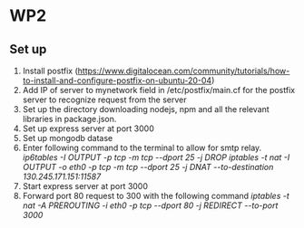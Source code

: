# WP2

## Set up
1. Install postfix (https://www.digitalocean.com/community/tutorials/how-to-install-and-configure-postfix-on-ubuntu-20-04)
2. Add IP of server to mynetwork field in /etc/postfix/main.cf for the postfix server to recognize request from the server
3. Set up the directory downloading nodejs, npm and all the relevant libraries in package.json.
4. Set up express server at port 3000
5. Set up mongodb datase
6. Enter following command to the terminal to allow for smtp relay.
*ip6tables -I OUTPUT -p tcp -m tcp --dport 25 -j DROP
iptables -t nat -I OUTPUT -o eth0 -p tcp -m tcp --dport 25 -j DNAT --to-destination 130.245.171.151:11587*
7. Start express server at port 3000
8. Forward port 80 request to 300 with the following command
*iptables -t nat -A PREROUTING -i eth0 -p tcp --dport 80 -j REDIRECT --to-port 3000*

